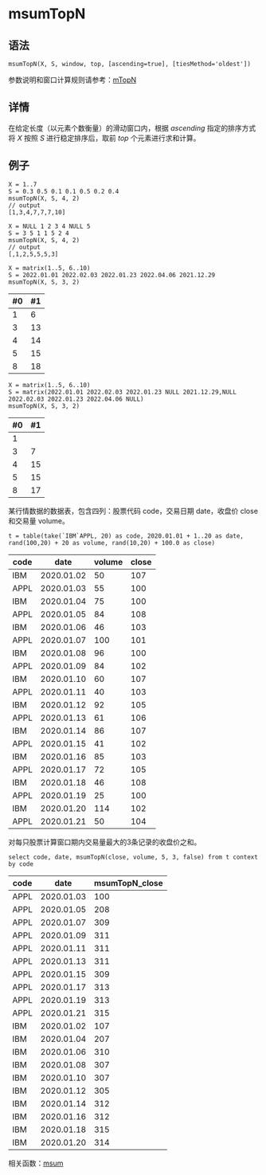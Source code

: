# msumTopN

## 语法

`msumTopN(X, S, window, top, [ascending=true],
[tiesMethod='oldest'])`

参数说明和窗口计算规则请参考：[mTopN](../themes/TopN.html)

## 详情

在给定长度（以元素个数衡量）的滑动窗口内，根据 *ascending* 指定的排序方式将 *X* 按照 *S* 进行稳定排序后，取前
*top* 个元素进行求和计算。

## 例子

```
X = 1..7
S = 0.3 0.5 0.1 0.1 0.5 0.2 0.4
msumTopN(X, S, 4, 2)
// output
[1,3,4,7,7,7,10]

X = NULL 1 2 3 4 NULL 5
S = 3 5 1 1 5 2 4
msumTopN(X, S, 4, 2)
// output
[,1,2,5,5,5,3]

X = matrix(1..5, 6..10)
S = 2022.01.01 2022.02.03 2022.01.23 2022.04.06 2021.12.29
msumTopN(X, S, 3, 2)
```

| #0 | #1 |
| --- | --- |
| 1 | 6 |
| 3 | 13 |
| 4 | 14 |
| 5 | 15 |
| 8 | 18 |

```
X = matrix(1..5, 6..10)
S = matrix(2022.01.01 2022.02.03 2022.01.23 NULL 2021.12.29,NULL 2022.02.03 2022.01.23 2022.04.06 NULL)
msumTopN(X, S, 3, 2)
```

| #0 | #1 |
| --- | --- |
| 1 |  |
| 3 | 7 |
| 4 | 15 |
| 5 | 15 |
| 8 | 17 |

某行情数据的数据表，包含四列：股票代码 code，交易日期 date，收盘价 close 和交易量 volume。

```
t = table(take(`IBM`APPL, 20) as code, 2020.01.01 + 1..20 as date, rand(100,20) + 20 as volume, rand(10,20) + 100.0 as close)
```

| code | date | volume | close |
| --- | --- | --- | --- |
| IBM | 2020.01.02 | 50 | 107 |
| APPL | 2020.01.03 | 55 | 100 |
| IBM | 2020.01.04 | 75 | 100 |
| APPL | 2020.01.05 | 84 | 108 |
| IBM | 2020.01.06 | 46 | 103 |
| APPL | 2020.01.07 | 100 | 101 |
| IBM | 2020.01.08 | 96 | 100 |
| APPL | 2020.01.09 | 84 | 102 |
| IBM | 2020.01.10 | 60 | 107 |
| APPL | 2020.01.11 | 40 | 103 |
| IBM | 2020.01.12 | 92 | 105 |
| APPL | 2020.01.13 | 61 | 106 |
| IBM | 2020.01.14 | 86 | 107 |
| APPL | 2020.01.15 | 41 | 102 |
| IBM | 2020.01.16 | 85 | 103 |
| APPL | 2020.01.17 | 72 | 105 |
| IBM | 2020.01.18 | 46 | 108 |
| APPL | 2020.01.19 | 25 | 100 |
| IBM | 2020.01.20 | 114 | 102 |
| APPL | 2020.01.21 | 50 | 104 |

对每只股票计算窗口期内交易量最大的3条记录的收盘价之和。

```
select code, date, msumTopN(close, volume, 5, 3, false) from t context by code
```

| code | date | msumTopN\_close |
| --- | --- | --- |
| APPL | 2020.01.03 | 100 |
| APPL | 2020.01.05 | 208 |
| APPL | 2020.01.07 | 309 |
| APPL | 2020.01.09 | 311 |
| APPL | 2020.01.11 | 311 |
| APPL | 2020.01.13 | 311 |
| APPL | 2020.01.15 | 309 |
| APPL | 2020.01.17 | 313 |
| APPL | 2020.01.19 | 313 |
| APPL | 2020.01.21 | 315 |
| IBM | 2020.01.02 | 107 |
| IBM | 2020.01.04 | 207 |
| IBM | 2020.01.06 | 310 |
| IBM | 2020.01.08 | 307 |
| IBM | 2020.01.10 | 307 |
| IBM | 2020.01.12 | 305 |
| IBM | 2020.01.14 | 312 |
| IBM | 2020.01.16 | 312 |
| IBM | 2020.01.18 | 315 |
| IBM | 2020.01.20 | 314 |

相关函数：[msum](msum.html)

